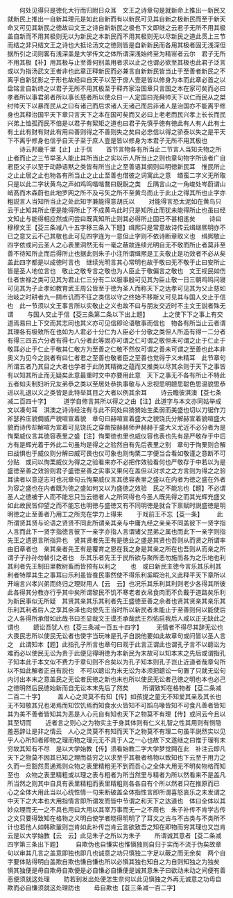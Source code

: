 <!-- { "loadSidebar": true } -->
　　何处见得只是徳化大行而归附日众耳　文王之诗章句是就新命上推出一新民又就新民上推出一自新其理元是如此自新而有以新民可见其自新之极新民而至于新天命又可见其新民之徳故曰文王之诗自新新民之极也下文即继之云君子无所不用其极盖自新而不用其极则无以为新民之本新民而不用其极则无以尽新民之道此贯上三节而结之非只结文王之诗也大抵论汤文之徳则皆是自新新民而各用其极者固无浅深但据所引之词则畧有浅深盖是大学传文之体所谓深浅始终至为精宻者云尔　君子无所不用其极【补】用其极与止至善何别盖用者求以止之也谓必欲至其极也此君子泛言或以为指汤武文王者非也此章正释新民而必兼言自新新民皆当止于至善者新民之不离乎自新犹影之于形也故经曰自天子以至于庻人壹是皆以修身为本而此章必首之以盘铭言自新终之以君子无所不用其极至于释齐家治国章只言国之本在家可矣而必曰孝者所以事君弟者所以事长慈者所以使众曰一人定国曰尧舜帅天下以仁而民从之桀纣帅天下以暴而民从之曰有诸己而后求诸人无诸己而后非诸人是治国亦不能离乎修身也其释治国平天下章只言天下之本在国可矣而又必曰上老老而民兴孝上长长而民兴弟上恤孤而民不倍是以君子有絜矩之道也曰君子先慎乎徳有徳此有人有人此有土有土此有财有财此有用曰善则得之不善则失之矣曰必忠信以得之骄泰以失之是平天下不离乎修身也信乎自天子至于庶人壹是皆以修身为本君子无所不用其极也
　　诗云邦畿千里【止】止于信
　　首节言物各有所当止二节言人当知夫物之所止者而止之三节举圣人能止其所当止之实以示人所当止之则也章句物字所该者广自君臣父子以至于动静语黙之类皆有所当止之至善语其纲则曰明徳新民耳　惟民所止之止止居之止也物各有所当止之止止至善也借彼之词寓此之意　缗蛮二字义无所取只是以此二字状黄鸟之声如鸡鸣喈喈鵞曰鶃鶃之类　丘隅言山之一角峻处岑蔚谓山峭髙而木森蔚也此地罗网之所不及弓矢之所不至黄鸟而止于此止之得其所也止字亦粗説言人当知所当止之处此知字兼能得意胡氏以
　　对能得言恐太泥如在黄鸟只云于止知其所止便是能得所止了不成黄鸟此时只是知所止而犹未能得所止也虽曰经文知止与能得相应然或问尝曰既真知所止则其必得所止固已不甚相逺矣
　　诗曰穆穆文王【芟三条减八十五字移三条入下题】缉熈只是常意故诗传云缉继熈明亦不已之意又云不己其敬也此可见四字连为一意但止字则不依诗断章取义也　缉熈敬止四字依或问云圣人之心表里洞然无有一毫之蔽故连续光明自无不敬而所止者莫非至善不待知所止而后得所止也据此则朱子小注所谓缉熈是工夫敬止是功效者不必从矣盖此四字都是以成徳时言也　继续光明言其心常明也故于敬曰无不敬于止曰安所止皆是圣人地位言也　敬止之敬专言之敬也为人臣止于敬偏言之敬也　文王视民如伤仕者世禄之类可见其为君止仁三分有二以服事殷可见其为臣止敬一日三朝鸡鸣问寝可见其为子止孝如教育武王周公皆至于徳为圣人而称天下之达孝可见其为父止慈如治岐之时耕者九一闗市讥而不征之类信以守之终始不移斯又可见其与国人交止于信也　此一节须以文王事言所以实敬止之义也故不曰与朋友交近时不主文王説者殊无谓
　　与国人交止于信【芟三条第二条以下出上题】
　　上之使下下之事上有交道焉易曰上下交而其志同也其义亦可见信即论语敬事而信也　物各有所当止云者谓其理各有极致所在也如为人君必十分仁为人臣必十分敬之类但人所造有得一二分者有得三四五六分者有得七八分者此等固亦可谓之仁可谓之敬但未可谓之止于仁止于敬耳必止于仁止于敬其仁敬方为至善之仁敬不然仅可谓之善未可谓之至善也此本非奥义为见今之説者有曰仁者君之至善也敬者臣之至善也觉得于义未精耳　此节章句所谓五者乃其目之大者也学者于此防其精微之蕴而又推类以尽其余则于天下之事皆有以知其所止而无疑矣此意最重时文中亦要用此意　天下之事无不各有所止不特此五者如夫制妇听兄友弟恭之类以至居处恭执事敬与人忠视思明聼思聪色思温貌思恭进以礼退以义之类皆是此特举其目之大者以例其余耳
　　诗云瞻彼淇澳【芟七条减二百四十字】
　　道学自修言其所以得之之由【注】此道字与本文亦同姑举成文以凑句耳　淇澳之诗诗经注有与此不同处曰猗猗始生柔弱而美盛也切以刀锯作刀斧瑟矜庄貌僴威严貌喧宣着貌　章句曰赫喧宣着盛大之貌饶氏分解赫宣着貌喧盛大貌而诗传却解喧为宣着可见饶氏之穿凿按赫赫师尹赫赫于盛大义尤近不必分者为是　恂栗威仪言其徳容表里之盛【注】恂栗徳也里也威仪容也表也先有是严敬存于中后方有是辉光着于外此二句虽均是得之之验然自有先后表里之别　章句于恂栗则合解曰战惧也于威仪则分解曰威可畏也仪可象也则恂栗二字便当合看如敬谨之意断不可分贴　或问以恂栗威仪为得之之验看来亦不必把作效验看何也严敬存于中若以为是盛徳至善之效验则君子盛徳至善之实事又果何在盖但以对求之之方言则为得之之验耳读者以意逆志可也况章句云恂栗威仪言其徳容表里之盛以在内者为徳之盛在外者为容之盛也在内者既为徳之盛如何又以为盛徳之效验　民之不能忘也【题】不必谓圣人之徳被于人而不能忘只当云徳者人之所同得也今圣人既先得之而其光辉充盛又如此故民皆仰望之而不能忘也明徳与盛徳又有不同明徳是就合下禀赋时説盛徳是明明徳之止至善者乃用工之所充在学力上得来
　　于戏前王不忘【芟一条】
　　此所谓贤其贤与论语之贤贤不同此所谓亲其亲与中庸九经之亲亲不同盖彼下一贤字指人言而此下一贤字指徳言彼下一亲字亦指人言谓诸父昆弟之属也而此下一亲字则指先王之遗恩言所指异也　贤其贤者先王有是徳业之盛是其贤也吾则从而贤之所谓率由旧章者也　亲其亲者先王有是覆育之恩在我之身是其亲之所在也吾则从而亲之所谓子子孙孙勿替引之者也　乐其乐者先王于民所欲与聚所恶勿施而各为之乐地也利其利者先王制田里教树畜而皆预有以利之
　　也　或曰新民主徳今言乐其乐利其利者特厚其生之事耳曰乐利虽皆飬民事然使不得乐利奚暇治礼义此释平天下章所以开端言兴孝兴弟而终归之理财用人【云　云】也况乐其乐利其利则老少各得其所彼此各得其分教亦行乎其中矣所谓黎民不饥不寒老者衣帛食肉而不负戴于道路矣乐利为新民事似无所疑　其贤其亲其乐其利者先王盛徳至善之余者也贤其贤亲其亲乐其乐利其利者后人之享其余泽也向使先王当时所以新民者未能止于至善则何以能使后之人各得所承借如此哉书曰丕显哉文王谟丕承哉武王烈佑启我后人咸以正无缺此之谓也
　　聼讼吾犹人也【芟三条减一百五十四字】
　　无情者不得尽其辞无讼也大畏民志所以使民无讼者也使字当玩味是孔子自説他要如此故章句或问皆以圣人言之　此谓知本【题】此指孔子所言也章句曰观于此言正谓此也谓孔子言不以聼讼为难而必以使民无讼为贵于此便见得明徳为本新民为末故可以知本末之先后或谓指孔子知本此于本文似不费力于章句则不合矣以为孔子知本则孔子岂止近道者哉章句所以不如此解者正自有説也　不可以聼讼为末无讼为本须把聼讼一句置了只就无讼句内讨出本末之意盖民之无讼者民徳之新也末也所以使民无讼者己徳之明也本也必己之徳明然后民徳始新而自无讼本末先后了然矣
　　所谓致知在格物者【芟二条减二百二十字】
　　盖人心之灵莫不有知【传】如孩提之童无不知爱其亲及其长也无不知敬其兄也渴焉而知饮饥焉而知食水火皆知不可蹈乌喙皆知不可食凡善者皆知其为美不善者皆知其为恶是人心元自有知也天下之物莫不有理【传】或问云今且以其至切而
　　近者言之则心之为物实主于身其体则有仁义礼智之性其用则有恻隐羞恶辞让是非之情云　人心之灵莫不有知而天下之物莫不有理二句虽平説然实以见乎人心所知者即物之理而物之理元无不具于人之一心也故下文遂继之曰惟于理有未穷故其知有不尽　是以大学始教【传】须看始教二字大学梦觉闗在此　补注云即凡天下之物莫不因其已知之理而益穷之以求至乎其极者格物以致知也下云至于用力之久而一旦豁然贯通焉则众物之表里精粗无不到而吾心之全体大用无不明矣物格而知至也　众物之表里精粗或以理之表与粗者为所当然里与精者为所以然看来不是盖凡所当然之则其中自具有表里精粗而表里精粗则各各自有个所以然者只在推原而已　心之全体大用此当以心统性情一句来断破盖全体指性言即所谓喜怒哀乐之未发谓之中天下之大本也大用指情言即所谓发而皆中节谓之和天下之达道也　体曰全体以其妙众理而无一之不具也用曰大用以其宰万事而无一之不周也　朱子补传不肯学古传之文只要得致知在格物之义明白使学者晓得明明了了耳文之古与不古类与不类所不计也若他人如韩欧軰则岂肯如此补传岂肯云言欲致吾之知在即物而穷其理也又岂肯云是以大学始教【云　云】此见朱子之所以为朱子
　　所谓诚其意者【芟二条减四字第三条出下题】
　　自欺伪也自慊实也惟愼独则自归于实而不流于伪矣故章句以审其几言之盖意即独也即几也诚意之功只慎独二字足以蔽之而无余矣　两个自字要体贴得明白盖欺自欺也慊自慊也所以必愼其独也知自之为自则知独之为独矣　愼其独便是毋自欺毋自欺便是必自慊必自慊便是诚其意朱子曰欲动未动之间便有善恶便须就这处理
　　防若到发出处便怎生奈何以此见愼独之外再无诚意之功毋自欺而必自慊须就这处理防也
　　毋自欺也【芟三条减一百二字】
